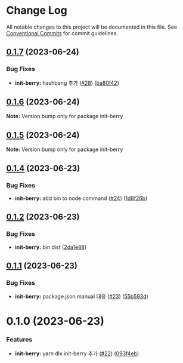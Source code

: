 # Change Log

All notable changes to this project will be documented in this file.
See [Conventional Commits](https://conventionalcommits.org) for commit guidelines.

## [0.1.7](https://github.com/divopsor/divops-packages/compare/init-berry@0.1.6...init-berry@0.1.7) (2023-06-24)


### Bug Fixes

* **init-berry:** hashbang 추가 ([#28](https://github.com/divopsor/divops-packages/issues/28)) ([ba80f42](https://github.com/divopsor/divops-packages/commit/ba80f428882555dd32dea3547e60c9acf4633285))





## [0.1.6](https://github.com/divopsor/divops-packages/compare/init-berry@0.1.5...init-berry@0.1.6) (2023-06-24)

**Note:** Version bump only for package init-berry





## [0.1.5](https://github.com/divopsor/divops-packages/compare/init-berry@0.1.4...init-berry@0.1.5) (2023-06-24)

**Note:** Version bump only for package init-berry





## [0.1.4](https://github.com/divopsor/divops-packages/compare/init-berry@0.1.2...init-berry@0.1.4) (2023-06-23)


### Bug Fixes

* **init-berry:** add bin to node command ([#24](https://github.com/divopsor/divops-packages/issues/24)) ([1d8f26b](https://github.com/divopsor/divops-packages/commit/1d8f26baadfa46857d3d59f6b23db39edbcae11d))





## [0.1.2](https://github.com/divopsor/divops-packages/compare/init-berry@0.1.1...init-berry@0.1.2) (2023-06-23)


### Bug Fixes

* **init-berry:** bin dist ([2da1e88](https://github.com/divopsor/divops-packages/commit/2da1e8817502cb9f11a103e9103f6ff0940036ea))





## [0.1.1](https://github.com/divopsor/divops-packages/compare/init-berry@0.1.0...init-berry@0.1.1) (2023-06-23)


### Bug Fixes

* **init-berry:** package.json manual 대응 ([#23](https://github.com/divopsor/divops-packages/issues/23)) ([55b593d](https://github.com/divopsor/divops-packages/commit/55b593d15dce20e0fe07f80a3df0c12e07197909))





# 0.1.0 (2023-06-23)


### Features

* **init-berry:** yarn dlx init-berry 추가 ([#22](https://github.com/divopsor/divops-packages/issues/22)) ([093f4eb](https://github.com/divopsor/divops-packages/commit/093f4ebbba4e6d0953293a4b07cbc66de8d7ea0b))
